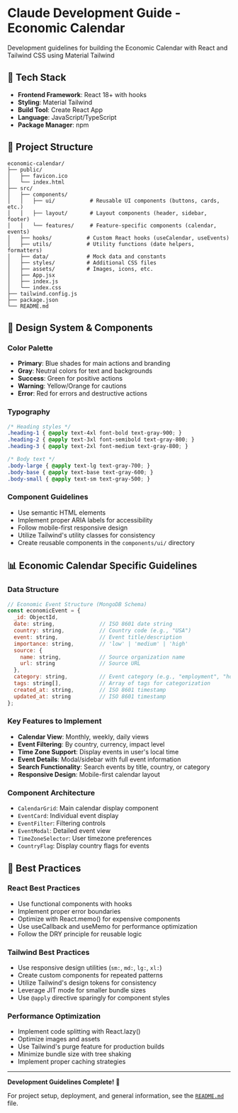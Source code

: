 # Claude Development Guide - Economic Calendar

Development guidelines for building the Economic Calendar with React and Tailwind CSS using Material Tailwind

## 🚀 Tech Stack

- **Frontend Framework**: React 18+ with hooks
- **Styling**: Material Tailwind
- **Build Tool**: Create React App
- **Language**: JavaScript/TypeScript
- **Package Manager**: npm

## 📁 Project Structure

```
economic-calendar/
├── public/
│   ├── favicon.ico
│   └── index.html
├── src/
│   ├── components/
│   │   ├── ui/           # Reusable UI components (buttons, cards, etc.)
│   │   ├── layout/       # Layout components (header, sidebar, footer)
│   │   └── features/     # Feature-specific components (calendar, events)
│   ├── hooks/           # Custom React hooks (useCalendar, useEvents)
│   ├── utils/           # Utility functions (date helpers, formatters)
│   ├── data/            # Mock data and constants
│   ├── styles/          # Additional CSS files
│   ├── assets/          # Images, icons, etc.
│   ├── App.jsx
│   ├── index.js
│   └── index.css
├── tailwind.config.js
├── package.json
└── README.md
```

## 🎨 Design System & Components

### Color Palette
- **Primary**: Blue shades for main actions and branding
- **Gray**: Neutral colors for text and backgrounds
- **Success**: Green for positive actions
- **Warning**: Yellow/Orange for cautions
- **Error**: Red for errors and destructive actions

### Typography
```css
/* Heading styles */
.heading-1 { @apply text-4xl font-bold text-gray-900; }
.heading-2 { @apply text-3xl font-semibold text-gray-800; }
.heading-3 { @apply text-2xl font-medium text-gray-800; }

/* Body text */
.body-large { @apply text-lg text-gray-700; }
.body-base { @apply text-base text-gray-600; }
.body-small { @apply text-sm text-gray-500; }
```

### Component Guidelines
- Use semantic HTML elements
- Implement proper ARIA labels for accessibility
- Follow mobile-first responsive design
- Utilize Tailwind's utility classes for consistency
- Create reusable components in the `components/ui/` directory

## 📊 Economic Calendar Specific Guidelines

### Data Structure
```javascript
// Economic Event Structure (MongoDB Schema)
const economicEvent = {
  _id: ObjectId,
  date: string,              // ISO 8601 date string
  country: string,           // Country code (e.g., "USA")
  event: string,             // Event title/description
  importance: string,        // 'low' | 'medium' | 'high'
  source: {
    name: string,            // Source organization name
    url: string              // Source URL
  },
  category: string,          // Event category (e.g., "employment", "housing")
  tags: string[],            // Array of tags for categorization
  created_at: string,        // ISO 8601 timestamp
  updated_at: string         // ISO 8601 timestamp
};
```

### Key Features to Implement
- **Calendar View**: Monthly, weekly, daily views
- **Event Filtering**: By country, currency, impact level
- **Time Zone Support**: Display events in user's local time
- **Event Details**: Modal/sidebar with full event information
- **Search Functionality**: Search events by title, country, or category
- **Responsive Design**: Mobile-first calendar layout

### Component Architecture
- `CalendarGrid`: Main calendar display component
- `EventCard`: Individual event display
- `EventFilter`: Filtering controls
- `EventModal`: Detailed event view
- `TimeZoneSelector`: User timezone preferences
- `CountryFlag`: Display country flags for events

## 🎯 Best Practices

### React Best Practices
- Use functional components with hooks
- Implement proper error boundaries
- Optimize with React.memo() for expensive components
- Use useCallback and useMemo for performance optimization
- Follow the DRY principle for reusable logic

### Tailwind Best Practices
- Use responsive design utilities (`sm:`, `md:`, `lg:`, `xl:`)
- Create custom components for repeated patterns
- Utilize Tailwind's design tokens for consistency
- Leverage JIT mode for smaller bundle sizes
- Use `@apply` directive sparingly for component styles

### Performance Optimization
- Implement code splitting with React.lazy()
- Optimize images and assets
- Use Tailwind's purge feature for production builds
- Minimize bundle size with tree shaking
- Implement proper caching strategies

---

**Development Guidelines Complete!** 🎉

For project setup, deployment, and general information, see the [`README.md`](README.md) file.